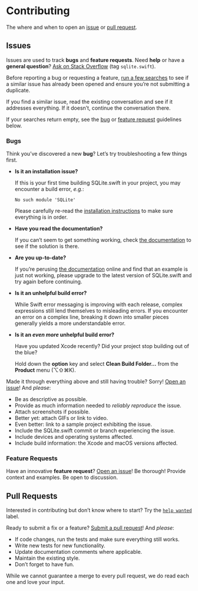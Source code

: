 # Contributing

The where and when to open an [issue](#issues) or [pull
request](#pull-requests).


## Issues

Issues are used to track **bugs** and **feature requests**. Need **help** or
have a **general question**? [Ask on Stack Overflow][] (tag `sqlite.swift`).

Before reporting a bug or requesting a feature, [run a few searches][Search] to
see if a similar issue has already been opened and ensure you’re not submitting
a duplicate.

If you find a similar issue, read the existing conversation and see if it
addresses everything. If it doesn’t, continue the conversation there.

If your searches return empty, see the [bug](#bugs) or [feature
request](#feature-requests) guidelines below.

[Ask on Stack Overflow]: http://stackoverflow.com/questions/tagged/sqlite.swift
[Search]: https://github.com/stephencelis/SQLite.swift/search?type=Issues


### Bugs

Think you’ve discovered a new **bug**? Let’s try troubleshooting a few things
first.

  - **Is it an installation issue?** <a name='bugs-1'/>

    If this is your first time building SQLite.swift in your project, you may
    encounter a build error, _e.g._:

        No such module 'SQLite'

    Please carefully re-read the [installation instructions][] to make sure
    everything is in order.

  - **Have you read the documentation?** <a name='bugs-2'/>

    If you can’t seem to get something working, check
    [the documentation][See Documentation] to see if the solution is there.

  - **Are you up-to-date?** <a name='bugs-3'/>

    If you’re perusing [the documentation][See Documentation] online and find
    that an example is just not working, please upgrade to the latest version
    of SQLite.swift and try again before continuing.

  - **Is it an unhelpful build error?** <a name='bugs-4'/>

    While Swift error messaging is improving with each release, complex
    expressions still lend themselves to misleading errors. If you encounter an
    error on a complex line, breaking it down into smaller pieces generally
    yields a more understandable error.

  - **Is it an _even more_ unhelpful build error?** <a name='bugs-5'/>

    Have you updated Xcode recently? Did your project stop building out of the
    blue?

    Hold down the **option** key and select **Clean Build Folder…** from the
    **Product** menu (⌥⇧⌘K).

Made it through everything above and still having trouble? Sorry!
[Open an issue][]! And _please_:

  - Be as descriptive as possible.
  - Provide as much information needed to _reliably reproduce_ the issue.
  - Attach screenshots if possible.
  - Better yet: attach GIFs or link to video.
  - Even better: link to a sample project exhibiting the issue.
  - Include the SQLite.swift commit or branch experiencing the issue.
  - Include devices and operating systems affected.
  - Include build information: the Xcode and macOS versions affected.

[installation instructions]: Documentation/Index.md#installation
[See Documentation]: Documentation/Index.md#sqliteswift-documentation
[Open an issue]: https://github.com/stephencelis/SQLite.swift/issues/new


### Feature Requests

Have an innovative **feature request**? [Open an issue][]! Be thorough! Provide
context and examples. Be open to discussion.


## Pull Requests

Interested in contributing but don’t know where to start? Try the [`help
wanted`][help wanted] label.

Ready to submit a fix or a feature? [Submit a pull request][]! And _please_:

  - If code changes, run the tests and make sure everything still works.
  - Write new tests for new functionality.
  - Update documentation comments where applicable.
  - Maintain the existing style.
  - Don’t forget to have fun.

While we cannot guarantee a merge to every pull request, we do read each one
and love your input.


[help wanted]: https://github.com/stephencelis/SQLite.swift/labels/help%20wanted
[Submit a pull request]: https://github.com/stephencelis/SQLite.swift/fork
